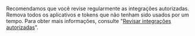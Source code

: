 Recomendamos que você revise regularmente as integrações autorizadas. Remova todos os aplicativos e tokens que não tenham sido usados por um tempo. Para obter mais informações, consulte "[Revisar integrações autorizadas](/articles/reviewing-your-authorized-integrations)".
